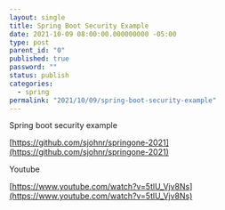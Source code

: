 ```yaml
---
layout: single
title: Spring Boot Security Example
date: 2021-10-09 08:00:00.000000000 -05:00
type: post
parent_id: "0"
published: true
password: ""
status: publish
categories:
  - spring
permalink: "2021/10/09/spring-boot-security-example"
---
```


Spring boot security example

[https://github.com/sjohnr/springone-2021](https://github.com/sjohnr/springone-2021)

Youtube

[https://www.youtube.com/watch?v=5tlU_Vjv8Ns](https://www.youtube.com/watch?v=5tlU_Vjv8Ns)
